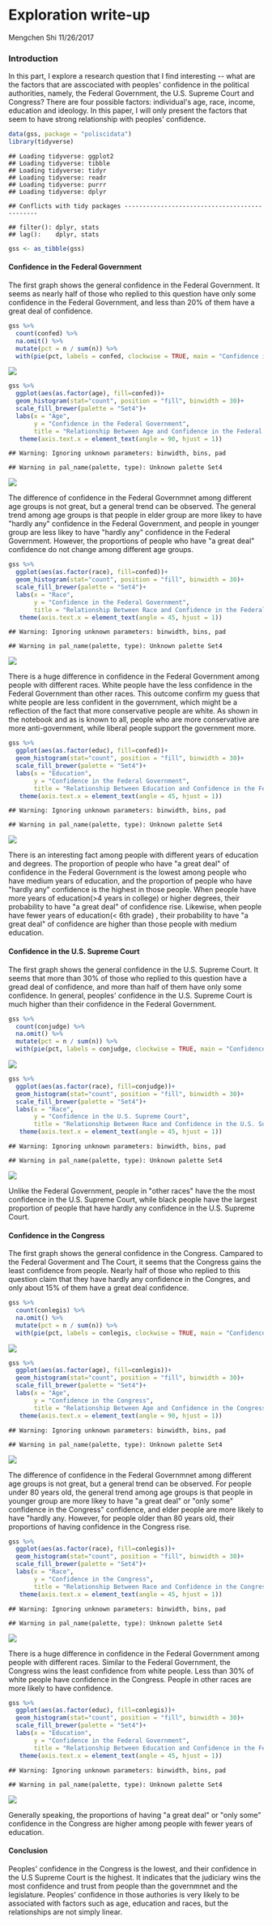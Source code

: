 Exploration write-up
================
Mengchen Shi
11/26/2017

### Introduction

In this part, I explore a research question that I find interesting -- what are the factors that are asscociated with peoples' confidence in the political authorities, namely, the Federal Government, the U.S. Supreme Court and Congress? There are four possible factors: individual's age, race, income, education and ideology. In this paper, I will only present the factors that seem to have strong relationship with peoples' confidence.

``` r
data(gss, package = "poliscidata")
library(tidyverse)
```

    ## Loading tidyverse: ggplot2
    ## Loading tidyverse: tibble
    ## Loading tidyverse: tidyr
    ## Loading tidyverse: readr
    ## Loading tidyverse: purrr
    ## Loading tidyverse: dplyr

    ## Conflicts with tidy packages ----------------------------------------------

    ## filter(): dplyr, stats
    ## lag():    dplyr, stats

``` r
gss <- as_tibble(gss)
```

#### Confidence in the Federal Government

The first graph shows the general confidence in the Federal Government. It seems as nearly half of those who replied to this question have only some confidence in the Federal Government, and less than 20% of them have a great deal of confidence.

``` r
gss %>%
  count(confed) %>%
  na.omit() %>%
  mutate(pct = n / sum(n)) %>%
  with(pie(pct, labels = confed, clockwise = TRUE, main = "Confidence in the Federal Government"))
```

![](HW7_write-up_files/figure-markdown_github-ascii_identifiers/unnamed-chunk-2-1.png)

``` r
gss %>% 
  ggplot(aes(as.factor(age), fill=confed))+
  geom_histogram(stat="count", position = "fill", binwidth = 30)+
  scale_fill_brewer(palette = "Set4")+
  labs(x = "Age",
       y = "Confidence in the Federal Government",
       title = "Relationship Between Age and Confidence in the Federal Government")+
   theme(axis.text.x = element_text(angle = 90, hjust = 1))
```

    ## Warning: Ignoring unknown parameters: binwidth, bins, pad

    ## Warning in pal_name(palette, type): Unknown palette Set4

![](HW7_write-up_files/figure-markdown_github-ascii_identifiers/unnamed-chunk-3-1.png)

The difference of confidence in the Federal Governmnet among different age groups is not great, but a general trend can be observed. The general trend among age groups is that people in elder group are more likey to have "hardly any" confidence in the Federal Government, and people in younger group are less likey to have "hardly any" confidence in the Federal Government. However, the proportions of people who have "a great deal" confidence do not change among different age groups.

``` r
gss %>% 
  ggplot(aes(as.factor(race), fill=confed))+
  geom_histogram(stat="count", position = "fill", binwidth = 30)+
  scale_fill_brewer(palette = "Set4")+
  labs(x = "Race",
       y = "Confidence in the Federal Government",
       title = "Relationship Between Race and Confidence in the Federal Government")+
   theme(axis.text.x = element_text(angle = 45, hjust = 1))
```

    ## Warning: Ignoring unknown parameters: binwidth, bins, pad

    ## Warning in pal_name(palette, type): Unknown palette Set4

![](HW7_write-up_files/figure-markdown_github-ascii_identifiers/unnamed-chunk-4-1.png)

There is a huge difference in confidence in the Federal Government among people with different races. White people have the less confidence in the Federal Government than other races. This outcome confirm my guess that white people are less confident in the government, which might be a reflection of the fact that more conservative people are white. As shown in the notebook and as is known to all, people who are more conservative are more anti-government, while liberal people support the government more.

``` r
gss %>% 
  ggplot(aes(as.factor(educ), fill=confed))+
  geom_histogram(stat="count", position = "fill", binwidth = 30)+
  scale_fill_brewer(palette = "Set4")+
  labs(x = "Education",
       y = "Confidence in the Federal Government",
       title = "Relationship Between Education and Confidence in the Federal Government")+
   theme(axis.text.x = element_text(angle = 45, hjust = 1))
```

    ## Warning: Ignoring unknown parameters: binwidth, bins, pad

    ## Warning in pal_name(palette, type): Unknown palette Set4

![](HW7_write-up_files/figure-markdown_github-ascii_identifiers/unnamed-chunk-5-1.png)

There is an interesting fact among people with different years of education and degrees. The proportion of people who have "a great deal" of confidence in the Federal Government is the lowest among people who have medium years of education, and the proportion of people who have "hardly any" confidence is the highest in those people. When people have more years of education(&gt;4 years in college) or higher degrees, their probability to have "a great deal" of confidence rise. Likewise, when people have fewer years of education(&lt; 6th grade) , their probability to have "a great deal" of confidence are higher than those people with medium education.

#### Confidence in the U.S. Supreme Court

The first graph shows the general confidence in the U.S. Supreme Court. It seems that more than 30% of those who replied to this question have a gread deal of confidence, and more than half of them have only some confidence. In general, peoples' confidence in the U.S. Supreme Court is much higher than their confidence in the Federal Government.

``` r
gss %>%
  count(conjudge) %>%
  na.omit() %>%
  mutate(pct = n / sum(n)) %>%
  with(pie(pct, labels = conjudge, clockwise = TRUE, main = "Confidence in the U.S. Supreme Court"))
```

![](HW7_write-up_files/figure-markdown_github-ascii_identifiers/unnamed-chunk-6-1.png)

``` r
gss %>% 
  ggplot(aes(as.factor(race), fill=conjudge))+
  geom_histogram(stat="count", position = "fill", binwidth = 30)+
  scale_fill_brewer(palette = "Set4")+
  labs(x = "Race",
       y = "Confidence in the U.S. Supreme Court",
       title = "Relationship Between Race and Confidence in the U.S. Supreme Court")+
   theme(axis.text.x = element_text(angle = 45, hjust = 1))
```

    ## Warning: Ignoring unknown parameters: binwidth, bins, pad

    ## Warning in pal_name(palette, type): Unknown palette Set4

![](HW7_write-up_files/figure-markdown_github-ascii_identifiers/unnamed-chunk-7-1.png)

Unlike the Federal Government, people in "other races" have the the most confidence in the U.S. Supreme Court, while black people have the largest proportion of people that have hardly any confidence in the U.S. Supreme Court.

#### Confidence in the Congress

The first graph shows the general confidence in the Congress. Campared to the Federal Goverment and The Court, it seems that the Congress gains the least confidence from people. Nearly half of those who replied to this question claim that they have hardly any confidence in the Congres, and only about 15% of them have a great deal confidence.

``` r
gss %>%
  count(conlegis) %>%
  na.omit() %>%
  mutate(pct = n / sum(n)) %>%
  with(pie(pct, labels = conlegis, clockwise = TRUE, main = "Confidence in the Federal Government"))
```

![](HW7_write-up_files/figure-markdown_github-ascii_identifiers/unnamed-chunk-8-1.png)

``` r
gss %>% 
  ggplot(aes(as.factor(age), fill=conlegis))+
  geom_histogram(stat="count", position = "fill", binwidth = 30)+
  scale_fill_brewer(palette = "Set4")+
  labs(x = "Age",
       y = "Confidence in the Congress",
       title = "Relationship Between Age and Confidence in the Congress")+
   theme(axis.text.x = element_text(angle = 90, hjust = 1))
```

    ## Warning: Ignoring unknown parameters: binwidth, bins, pad

    ## Warning in pal_name(palette, type): Unknown palette Set4

![](HW7_write-up_files/figure-markdown_github-ascii_identifiers/unnamed-chunk-9-1.png)

The difference of confidence in the Federal Governmnet among different age groups is not great, but a general trend can be observed. For people under 80 years old, the general trend among age groups is that people in younger group are more likey to have "a great deal" or "only some" confidence in the Congress" confidence, and elder people are more likely to have "hardly any. However, for people older than 80 years old, their proportions of having confidence in the Congress rise.

``` r
gss %>% 
  ggplot(aes(as.factor(race), fill=conlegis))+
  geom_histogram(stat="count", position = "fill", binwidth = 30)+
  scale_fill_brewer(palette = "Set4")+
  labs(x = "Race",
       y = "Confidence in the Congress",
       title = "Relationship Between Race and Confidence in the Congress")+
   theme(axis.text.x = element_text(angle = 45, hjust = 1))
```

    ## Warning: Ignoring unknown parameters: binwidth, bins, pad

    ## Warning in pal_name(palette, type): Unknown palette Set4

![](HW7_write-up_files/figure-markdown_github-ascii_identifiers/unnamed-chunk-10-1.png)

There is a huge difference in confidence in the Federal Government among people with different races. Similar to the Federal Government, the Congress wins the least confidence from white people. Less than 30% of white people have confidence in the Congress. People in other races are more likely to have confidence.

``` r
gss %>% 
  ggplot(aes(as.factor(educ), fill=conlegis))+
  geom_histogram(stat="count", position = "fill", binwidth = 30)+
  scale_fill_brewer(palette = "Set4")+
  labs(x = "Education",
       y = "Confidence in the Federal Government",
       title = "Relationship Between Education and Confidence in the Federal Government")+
   theme(axis.text.x = element_text(angle = 45, hjust = 1))
```

    ## Warning: Ignoring unknown parameters: binwidth, bins, pad

    ## Warning in pal_name(palette, type): Unknown palette Set4

![](HW7_write-up_files/figure-markdown_github-ascii_identifiers/unnamed-chunk-11-1.png)

Generally speaking, the proportions of having "a great deal" or "only some" confidence in the Congress are higher among people with fewer years of education.

#### Conclusion

Peoples' confidence in the Congress is the lowest, and their confidence in the U.S Supreme Court is the highest. It indicates that the judiciary wins the most confidence and trust from people than the governmnet and the legislature. Peoples' confidence in those authories is very likely to be associated with factors such as age, education and races, but the relationships are not simply linear.
